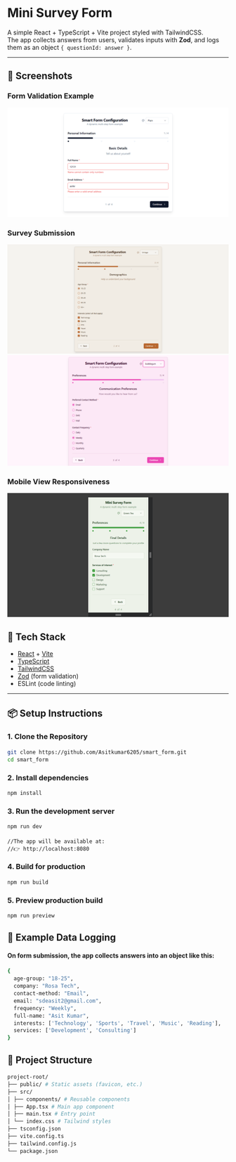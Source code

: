 # Mini Survey Form

A simple React + TypeScript + Vite project styled with TailwindCSS.  
The app collects answers from users, validates inputs with **Zod**, and logs them as an object `{ questionId: answer }`.

---

## 📸 Screenshots

### Form Validation Example
![Validation Errors](./public/1.png)

### Survey Submission
![Survey Submission](./public/2.png)
![Survey Submission](./public/3.png)

### Mobile View Responsiveness
![Survey Submission](./public/4.png)

## 🚀 Tech Stack

- [React](https://react.dev/) + [Vite](https://vitejs.dev/)
- [TypeScript](https://www.typescriptlang.org/)
- [TailwindCSS](https://tailwindcss.com/)
- [Zod](https://zod.dev/) (form validation)
- ESLint (code linting)

---

## 📦 Setup Instructions

### 1. Clone the Repository
```bash
git clone https://github.com/Asitkumar6205/smart_form.git
cd smart_form
```

### 2. Install dependencies
```bash
npm install
```

### 3. Run the development server
```bash
npm run dev

//The app will be available at:
//👉 http://localhost:8080
```

### 4. Build for production
```bash
npm run build
```

### 5. Preview production build
```bash
npm run preview
```

## 🧪 Example Data Logging

#### On form submission, the app collects answers into an object like this:
```bash
{
  age-group: "18-25",
  company: "Rosa Tech",
  contact-method: "Email",
  email: "sdeasit2@gmail.com",
  frequency: "Weekly",
  full-name: "Asit Kumar",
  interests: ['Technology', 'Sports', 'Travel', 'Music', 'Reading'],
  services: ['Development', 'Consulting']
}
```

## 📂 Project Structure

```bash
project-root/
├── public/ # Static assets (favicon, etc.)
├── src/
│ ├── components/ # Reusable components
│ ├── App.tsx # Main app component
│ ├── main.tsx # Entry point
│ └── index.css # Tailwind styles
├── tsconfig.json
├── vite.config.ts
├── tailwind.config.js
└── package.json
```
